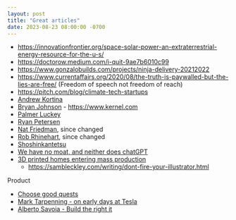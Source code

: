 ```yaml
---
layout: post
title: "Great articles"
date: 2023-08-23 08:00:00 -0700
---
```


- https://innovationfrontier.org/space-solar-power-an-extraterrestrial-energy-resource-for-the-u-s/
- https://doctorow.medium.com/i-quit-9ae7b6010c99
- https://www.gonzalobuilds.com/projects/ninja-delivery-20212022
- https://www.currentaffairs.org/2020/08/the-truth-is-paywalled-but-the-lies-are-free/ (Freedom of speech not freedom of reach)
- https://pitch.com/blog/climate-tech-startups
- [Andrew Kortina](https://kortina.nyc)
- [Bryan Johnson](https://www.mfmpod.com/bryan-johnson-current-business-ventures-after-selling-his-company-to-paypal-for-800-million/) - https://www.kernel.com
- [Palmer Luckey](https://www.mfmpod.com/oculus-anduril-founder-palmer-luckey-from-flipping-iphones-on-ebay-to-selling-for-2bn-to-facebook/)
- [Ryan Petersen](https://www.ycombinator.com/blog/ryan-petersen-on-building-flexport-a-modern-freight-forwarder)
- [Nat Friedman](https://nat.org/), since changed
- [Rob Rhinehart](https://www.robrhinehart.com/), since changed
- [Shoshinkantetsu](https://asnewman.github.io/shoshikantetsu)
- [We have no moat, and neither does chatGPT](https://www.semianalysis.com/p/google-we-have-no-moat-and-neither)
- [3D printed homes entering mass production](https://www.youtube.com/watch?v=Y-4S7cdo3tY)
  - https://sambleckley.com/writing/dont-fire-your-illustrator.html

Product

- [Choose good quests](https://www.piratewires.com/p/choose-good-quests)
- [Mark Tarpenning - on early days at Tesla](https://www.youtube.com/watch?v=r46x_ti__vs)
- [Alberto Savoia - Build the right it](https://www.youtube.com/watch?v=3sUozPcH4fY)
